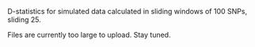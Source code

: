 D-statistics for simulated data calculated in sliding windows of 100 SNPs, sliding 25. 

Files are currently too large to upload. Stay tuned. 
